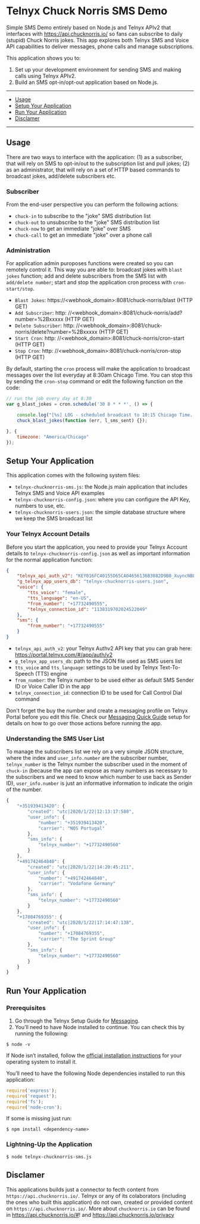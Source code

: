 # Telnyx Chuck Norris SMS Demo
Simple SMS Demo entirely based on Node.js and Telnyx APIv2 that interfaces with https://api.chucknorris.io/ so fans can subscribe to daily (stupid) Chuck Norris jokes. This app explores both Telnyx SMS and Voice API capabilities to deliver messages, phone calls and manage subscriptions.


This application shows you to:

1. Set up your development environment for sending SMS and making calls using Telnyx APIv2.
2. Build an SMS opt-in/opt-out application based on Node.js.


---

- [Usage](#usage)
- [Setup Your Application](#setup-your-application)
- [Run Your Application](#run-your-application)
- [Disclamer](#disclamer)

---

## Usage

There are two ways to interface with the application: (1) as a subscriber, that will rely on SMS to opt-in/out to the subscription list and pull jokes; (2) as an administrator, that will rely on a set of HTTP based commands to broadcast jokes, add/delete subscribers etc.

### Subscriber

From the end-user perspective you can perform the following actions:

- `chuck-in` to subscribe to the "joke" SMS distribution list
- `chuck-out` to unsubscribe to the "joke" SMS distribution list
- `chuck-now` to get an immediate "joke" over SMS
- `chuck-call` to get an immediate "joke" over a phone call


### Administration

For application admin puroposes functions were created so you can remotely control it. This way you are able to: broadcast jokes with `blast jokes` function; add and delete subscribers from the SMS list with `add/delete number`; start and stop the application cron process with `cron-start/stop`.


- `Blast Jokes`: https://<webhook_domain>:8081/chuck-norris/blast (HTTP GET)
- `Add Subscriber`: http: //<webhook_domain>:8081/chuck-norris/add?number=%2Bxxxxx (HTTP GET)
- `Delete Subscriber`: http: //<webhook_domain>:8081/chuck-norris/delete?number=%2Bxxxxx (HTTP GET)
- `Start Cron`: http: //<webhook_domain>:8081/chuck-norris/cron-start (HTTP GET)
- `Stop Cron`: http: //<webhook_domain>:8081/chuck-norris/cron-stop (HTTP GET)

By default, starting the `cron` process will make the application to broadcast messages over the list everyday at 8:30am Chicago Time. You can stop this by sending the `cron-stop` command or edit the following function on the code:

```js
// run the job every day at 8:30
var g_blast_jokes = cron.schedule('30 8 * * *', () => {

    console.log("[%s] LOG - scheduled broadcast to 10:15 Chicago Time...", get_timestamp());
    chuck_blast_jokes(function (err, l_sms_sent) {});

}, {
    timezone: "America/Chicago"
});

```

## Setup Your Application

This application comes with the following system files:

- `telnyx-chucknorris-sms.js`: the Node.js main application that includes Telnyx SMS and Voice API examples
- `telnyx-chucknorris-config.json`: where you can configure the API Key, numbers to use, etc.
- `telnyx-chucknorris-users.json`: the simple database structure where we keep the SMS broadcast list

### Your Telnyx Account Details

Before you start the application, you need to provide your Telnyx Account details to `telnyx-chucknorris-config.json` as well as important information for the normal application function:

```json
{
    "telnyx_api_auth_v2": "KEY016FC40155D65CA04656136B3882D9B0_XuyncNBL9z7guFoNkQMez9",
    "g_telnyx_app_users_db": "telnyx-chucknorris-users.json",
    "voice": {
        "tts_voice": "female",
        "tts_language": "en-US",
        "from_number": "+17732490555",
        "telnyx_connection_id": "1138319702024522049" 
    },
    "sms": {
        "from_number": "+17732490555"
    }
}
```

- `telnyx_api_auth_v2`: your Telnyx Authv2 API key that you can grab here: https://portal.telnyx.com/#/app/auth/v2
- `g_telnyx_app_users_db`: path to the JSON file used as SMS users list
- `tts_voice` and `tts_language`: settings to be used by Telnyx Text-To-Speech (TTS) engine
- `from_number`: the Telnyx number to be used either as default SMS Sender ID or Voice Caller ID in the app
- `telnyx_connection_id`: connection ID to be used for Call Control Dial command

Don't forget the buy the number and create a messaging profile on Telnyx Portal before you edit this file. Check our [Messaging Quick Guide](https://developers.telnyx.com/docs/v2/messaging/quickstarts/portal-setup) setup for details on how to go over those actions before running the app.


### Understanding the SMS User List

To manage the subscribers list we rely on a very simple JSON structure, where the index and `user_info.number` are the subscriber number, `telnyx_number` is the Telnyx number the subscriber used in the moment of `chuck-in` (because the app can expose as many numbers as necessary to the subscribers and we need to know which number to use back as Sender ID), `user_info.number` is just an informative information to indicate the origin of the number.

```js
{
    "+351939413420": {
        "created": "utc|2020/1/22|12:13:17:580",
        "user_info": {
            "number": "+351939413420",
            "carrier": "NOS Portugal"
        },
        "sms_info": {
            "telnyx_number": "+17732490560"
        }
    },
    "+491742464840": {
        "created": "utc|2020/1/22|14:20:45:211",
        "user_info": {
            "number": "+491742464840",
            "carrier": "Vodafone Germany"
        },
        "sms_info": {
            "telnyx_number": "+17732490560"
        }
    },
    "+17084769355": {
        "created": "utc|2020/1/22|17:14:47:138",
        "user_info": {
            "number": "+17084769355",
            "carrier": "The Sprint Group"
        },
        "sms_info": {
            "telnyx_number": "+17732490560"
        }
    }
}
```

## Run Your Application

### Prerequisites

1. Go through the Telnyx Setup Guide for [Messaging](https://developers.telnyx.com/docs/v2/messaging/quickstarts/portal-setup). 
2. You’ll need to have Node installed to continue. You can check this by running the following:

```shell
$ node -v
```

If Node isn’t installed, follow the [official installation instructions](https://nodejs.org/en/download/) for your operating system to install it.

You’ll need to have the following Node dependencies installed to run this application:

```js
require('express');
require('request');
require('fs');
require('node-cron');
```

If some is missing just run:

```shell
$ npm install <dependency-name>
```


### Lightning-Up the Application

```shell
$ node telnyx-chucknorris-sms.js 
```


## Disclamer
This applications builds just a connector to fecth content from `https://api.chucknorris.io/`.
Telnyx or any of its colaborators (including the ones who built this application) do not own, created or provided content on `https://api.chucknorris.io/`.
More about `chucknorris.io` can be found in https://api.chucknorris.io/#! and https://api.chucknorris.io/privacy
